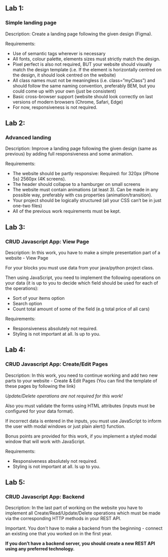 ## Lab 1:
### Simple landing page

Description: Create a landing page following the given design (Figma).

Requirements:

- Use of semantic tags wherever is necessary
- All fonts, colour palette, elements sizes must strictly match the design.
- Pixel perfect is also not required, BUT your website should visually match the design template (i.e. If the element is horizontally centred on the design, it should look centred on the website)
- All class names must not be meaningless (i.e. class=”myClass”) and should follow the same naming convention, preferably BEM, but you could come up with your own (just be consistent)
- Basic cross-browser support (website should look correctly on last versions of modern browsers (Chrome, Safari, Edge)
- For now, responsiveness is not required.

## Lab 2:
### Advanced landing

Description: Improve a landing page following the given design (same as previous) by adding full responsiveness and some animation. 

Requirements:

- The website should be partly responsive:
Required: for 320px (iPhone 5s)  2560px (4K screens).
- The header should collapse to a hamburger on small screens
- The website must contain animations (at least 3). Can be made in any possible way, preferably with css properties (animation/transition).
- Your project should be logically structured (all your CSS can’t be in just one-two files)
- All of the previous work requirements must be kept.

## Lab 3:
### CRUD Javascript App: View Page

Description: In this work, you have to make a simple presentation part of a website - View Page 

For your blocks you must use data from your java/python project class.

Then using JavaScript, you need to implement the following operations on your data (it is up to you to decide which field should be used for each of the operations):
- Sort of your items option
- Search option
- Count total amount of some of the field (e.g total price of all cars)

Requirements:
- Responsiveness absolutely not required.
- Styling is not important at all. Is up to you.

## Lab 4:
### CRUD Javascript App: Create/Edit Pages

Description: In this work, you need to continue working and add two new parts to your website - Create & Edit Pages (You can find the template of these pages by following the link)

_Update/Delete operations are not required for this work!_

Also you must validate the forms using HTML attributes (inputs must be configured for your data format).

If incorrect data is entered in the inputs, you must use JavaScript to inform the user with modal windows or just plain alert() function.

Bonus points are provided for this work, if you implement a styled modal window that will work with JavaScript.

Requirements:
- Responsiveness absolutely not required.
- Styling is not important at all. Is up to you.

## Lab 5:
### CRUD Javascript App: Backend

Description: In the last part of working on the website you have to implement all Create/Read/Update/Delete operations which must be made via the corresponding HTTP methods in your REST API.

Important. You don't have to make a backend from the beginning - connect an existing one that you worked on in the first year.

**If you don’t have a backend server, you should create a new REST API using any preferred technology.**